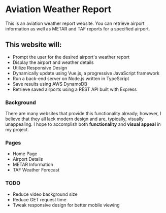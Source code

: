 # Aviation Weather Report

This is an aviation weather report website. You can retrieve airport information as well as METAR and TAF reports for a specified airport.

## This website will:

- Prompt the user for the desired airport's weather report
- Display the airport and weather details
- Utilize Responsive Design
- Dynamically update using Vue.js, a progressive JavaScript framework
- Run a back-end server on Node.js written in TypeScript
- Save results using AWS DynamoDB
- Retrieve saved airports using a REST API built with Express

### Background

There are many websites that provide this functionality already; however, I believe that they all lack modern design and are, typically, visually unappealing. I hope to accomplish both **functionality** and **visual appeal** in my project.

### Pages

- Home Page
- Airport Details
- METAR Information
- TAF Weather Forecast

### TODO

- Reduce video background size
- Reduce GET request time
- Tweak responsive design for better mobile viewing
